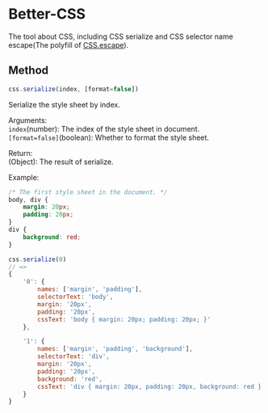 # Better-CSS
The tool about CSS, including CSS serialize and CSS selector name escape(The polyfill of [CSS.escape](https://drafts.csswg.org/cssom/#the-css.escape%28%29-method)).  

## Method
```js
css.serialize(index, [format=false])
```  
Serialize the style sheet by index.  
  
Arguments:  
```index```(number): The index of the style sheet in document.  
```[format=false]```(boolean): Whether to format the style sheet.  

Return:   
(Object): The result of serialize.  
  
Example:    

```css
/* The first style sheet in the document. */
body, div {
    margin: 20px;
    padding: 20px;
}
div {
    background: red;
}
```
```js
css.serialize(0)
// => 
{
    '0': { 
        names: ['margin', 'padding'], 
        selectorText: 'body', 
        margin: '20px', 
        padding: '20px', 
        cssText: 'body { margin: 20px; padding: 20px; }' 
	},

    '1': { 
        names: ['margin', 'padding', 'background'], 
        selectorText: 'div', 
        margin: '20px', 
        padding: '20px', 
        background: 'red', 
        cssText: 'div { margin: 20px, padding: 20px, background: red }' 
    }
}
```